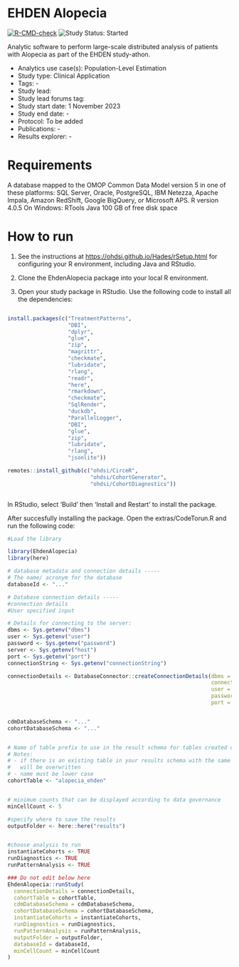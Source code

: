 
<!-- README.md is generated from README.Rmd. Please edit that file -->

# EHDEN Alopecia

<!-- badges: start -->

[![R-CMD-check](https://github.com/ohdsi-studies/EhdenAlopecia/actions/workflows/R-CMD-check.yaml/badge.svg)](https://github.com/ohdsi-studies/EhdenAlopecia/actions/workflows/R-CMD-check.yaml)
<img src="https://img.shields.io/badge/Study%20Status-Started-blue.svg" alt="Study Status: Started">
<!-- badges: end -->

Analytic software to perform large-scale distributed analysis of
patients with Alopecia as part of the EHDEN study-athon.

- Analytics use case(s): Population-Level Estimation
- Study type: Clinical Application
- Tags: -
- Study lead:
- Study lead forums tag:
- Study start date: 1 November 2023
- Study end date: -
- Protocol: To be added
- Publications: -
- Results explorer: -

# Requirements

A database mapped to the OMOP Common Data Model version 5 in one of these platforms: SQL
Server, Oracle, PostgreSQL, IBM Netezza, Apache Impala, Amazon RedShift,
Google BigQuery, or Microsoft APS. R version 4.0.5 On Windows: RTools
Java 100 GB of free disk space

# How to run

1.  See the instructions at <https://ohdsi.github.io/Hades/rSetup.html>
    for configuring your R environment, including Java and RStudio.

2.  Clone the EhdenAlopecia package into your local R environment.

3.  Open your study package in RStudio. Use the following code to
    install all the dependencies:

``` r

install.packages(c("TreatmentPatterns", 
                   "DBI",
                   "dplyr",
                   "glue",
                   "zip",
                   "magrittr",
                   "checkmate",
                   "lubridate",
                   "rlang",
                   "readr",
                   "here",
                   "rmarkdown",
                   "checkmate",
                   "SqlRender",
                   "duckdb",
                   "ParallelLogger",
                   "DBI",
                   "glue",
                   "zip",
                   "lubridate",
                   "rlang",
                   "jsonlite"))

remotes::install_github(c("ohdsi/CirceR",
                          "ohdsi/CohortGenerator",
                          "ohdsi/CohortDiagnostics"))
                          
```

In RStudio, select ‘Build’ then ‘Install and Restart’ to install the
package.

After succesfully installing the package. Open the extras/CodeTorun.R
and run the following code:

``` r
#Load the library

library(EhdenAlopecia)
library(here)

# database metadata and connection details -----
# The name/ acronym for the database
databaseId <- "..."

# Database connection details -----
#connection details
#User specified input

# Details for connecting to the server:
dbms <- Sys.getenv("dbms")
user <- Sys.getenv("user")
password <- Sys.getenv("password")
server <- Sys.getenv("host")
port <- Sys.getenv("port")
connectionString <- Sys.getenv("connectionString")

connectionDetails <- DatabaseConnector::createConnectionDetails(dbms = dbms,
                                                                connectionString = connectionString,
                                                                user = user,
                                                                password = password,
                                                                port = port)


cdmDatabaseSchema <- "..."
cohortDatabaseSchema <- "..."


# Name of table prefix to use in the result schema for tables created during the study.
# Notes:
# - if there is an existing table in your results schema with the same names it
#   will be overwritten
# - name must be lower case
cohortTable <- "alopecia_ehden"


# minimum counts that can be displayed according to data governance
minCellCount <- 5

#specify where to save the results
outputFolder <- here::here("results")


#choose analysis to run
instantiateCohorts <- TRUE
runDiagnostics <- TRUE
runPatternAnalysis <- TRUE

### Do not edit below here
EhdenAlopecia::runStudy(
  connectionDetails = connectionDetails, 
  cohortTable = cohortTable, 
  cdmDatabaseSchema = cdmDatabaseSchema, 
  cohortDatabaseSchema = cohortDatabaseSchema,
  instantiateCohorts = instantiateCohorts,
  runDiagnostics = runDiagnostics,
  runPatternAnalysis = runPatternAnalysis,
  outputFolder = outputFolder,
  databaseId = databaseId,
  minCellCount = minCellCount
)
```
